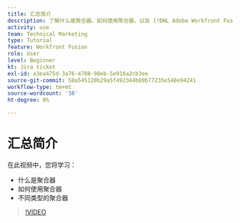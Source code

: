 ```yaml
---
title: 汇总简介
description: 了解什么是聚合器、如何使用聚合器，以及 [!DNL Adobe Workfront Fusion].
activity: use
team: Technical Marketing
type: Tutorial
feature: Workfront Fusion
role: User
level: Beginner
kt: Jira ticket
exl-id: a3ea475d-3a76-4788-98eb-5e916a2cb3ee
source-git-commit: 58a545120b29a5f492344b89b77235e548e94241
workflow-type: tm+mt
source-wordcount: '38'
ht-degree: 0%

---
```


# 汇总简介

在此视频中，您将学习：

* 什么是聚合器
* 如何使用聚合器
* 不同类型的聚合器

>[!VIDEO](https://video.tv.adobe.com/v/335279/?quality=12)
